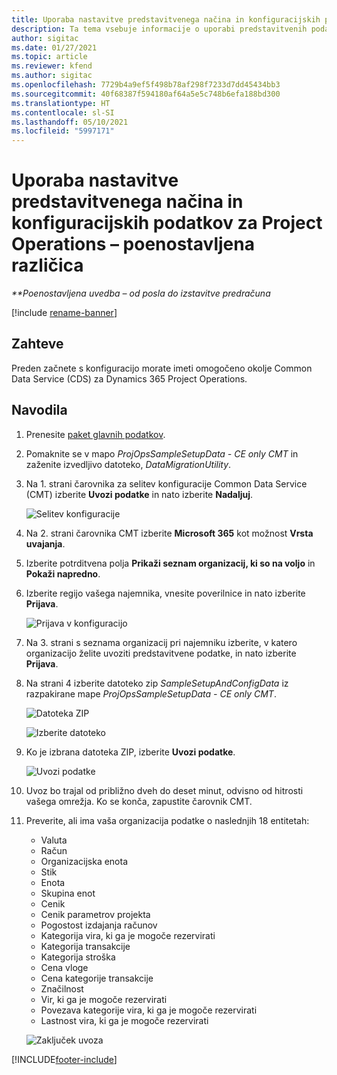 ```yaml
---
title: Uporaba nastavitve predstavitvenega načina in konfiguracijskih podatkov – poenostavljena različica
description: Ta tema vsebuje informacije o uporabi predstavitvenih podatkov za nastavitev in konfiguracijo za storitev Project Operations.
author: sigitac
ms.date: 01/27/2021
ms.topic: article
ms.reviewer: kfend
ms.author: sigitac
ms.openlocfilehash: 7729b4a9ef5f498b78af298f7233d7dd45434bb3
ms.sourcegitcommit: 40f68387f594180af64a5e5c748b6efa188bd300
ms.translationtype: HT
ms.contentlocale: sl-SI
ms.lasthandoff: 05/10/2021
ms.locfileid: "5997171"
---
```

# <a name="apply-demo-setup-and-configuration-data-for-project-operations---lite"></a>Uporaba nastavitve predstavitvenega načina in konfiguracijskih podatkov za Project Operations – poenostavljena različica 

_**Poenostavljena uvedba – od posla do izstavitve predračuna_

[!include [rename-banner](~/includes/cc-data-platform-banner.md)]

## <a name="prerequisites"></a>Zahteve

Preden začnete s konfiguracijo morate imeti omogočeno okolje Common Data Service (CDS) za Dynamics 365 Project Operations.


## <a name="instructions"></a>Navodila

1. Prenesite [paket glavnih podatkov](https://download.microsoft.com/download/3/4/1/341bf279-a64f-4baa-af31-ce624859b518/ProjOpsSampleSetupData-%20CE%20only.zip). 
2. Pomaknite se v mapo *ProjOpsSampleSetupData - CE only CMT* in zaženite izvedljivo datoteko, *DataMigrationUtility*.
3. Na 1. strani čarovnika za selitev konfiguracije Common Data Service (CMT) izberite **Uvozi podatke** in nato izberite **Nadaljuj**.

    ![Selitev konfiguracije](./media/1ConfigurationMigration.png)

4. Na 2. strani čarovnika CMT izberite **Microsoft 365** kot možnost **Vrsta uvajanja**.
5. Izberite potrditvena polja **Prikaži seznam organizacij, ki so na voljo** in **Pokaži napredno**.
6. Izberite regijo vašega najemnika, vnesite poverilnice in nato izberite **Prijava**.

   ![Prijava v konfiguracijo](./media/2ConfigurationSignin.png)

7. Na 3. strani s seznama organizacij pri najemniku izberite, v katero organizacijo želite uvoziti predstavitvene podatke, in nato izberite **Prijava**.
8. Na strani 4 izberite datoteko zip *SampleSetupAndConfigData* iz razpakirane mape *ProjOpsSampleSetupData - CE only CMT*.

   ![Datoteka ZIP](./media/3ZipFile.png)

   ![Izberite datoteko](./media/4SelectAFile.png)

9. Ko je izbrana datoteka ZIP, izberite **Uvozi podatke**.

   ![Uvozi podatke](./media/5ImportData.png)

10. Uvoz bo trajal od približno dveh do deset minut, odvisno od hitrosti vašega omrežja. Ko se konča, zapustite čarovnik CMT. 
11. Preverite, ali ima vaša organizacija podatke o naslednjih 18 entitetah:

    -   Valuta
    -   Račun
    -   Organizacijska enota
    -   Stik
    -   Enota
    -   Skupina enot
    -   Cenik
    -   Cenik parametrov projekta 
    -   Pogostost izdajanja računov
    -   Kategorija vira, ki ga je mogoče rezervirati
    -   Kategorija transakcije
    -   Kategorija stroška
    -   Cena vloge
    -   Cena kategorije transakcije
    -   Značilnost
    -   Vir, ki ga je mogoče rezervirati
    -   Povezava kategorije vira, ki ga je mogoče rezervirati
    -   Lastnost vira, ki ga je mogoče rezervirati

    ![Zaključek uvoza](./media/6CompleteImport.png)


[!INCLUDE[footer-include](../includes/footer-banner.md)]
